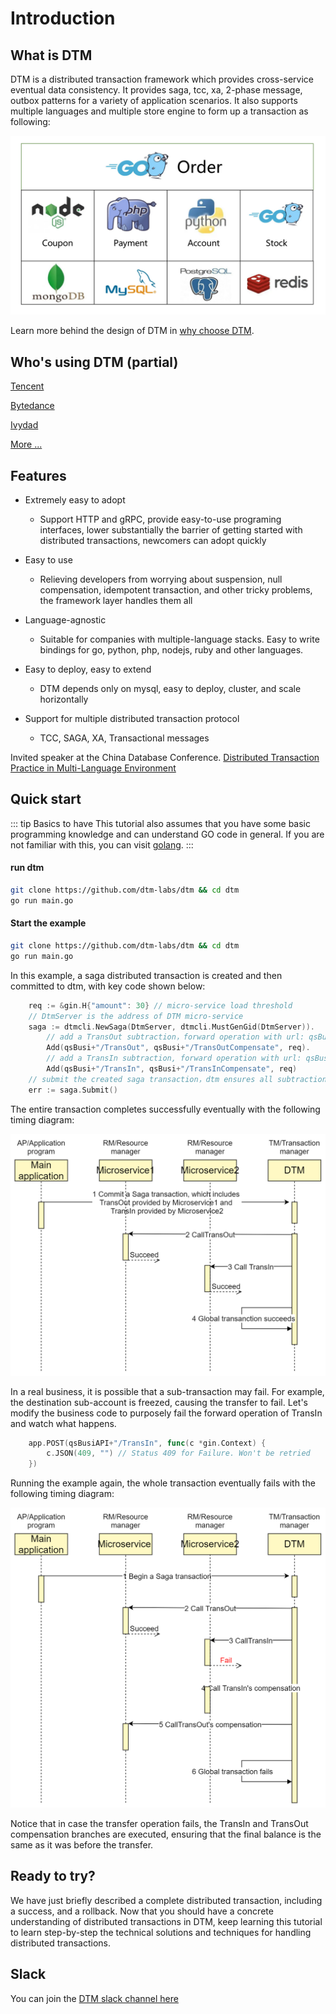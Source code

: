 # Introduction

## What is DTM

DTM is a distributed transaction framework which provides cross-service eventual data consistency. It provides saga, tcc, xa, 2-phase message, outbox patterns for a variety of application scenarios. It also supports multiple languages and multiple store engine to form up a transaction as following:

![function](../imgs/function.png)

Learn more behind the design of DTM in [why choose DTM](./why).

## Who's using DTM (partial)

[Tencent](https://www.tencent.com/)

[Bytedance](https://www.bytedance.com/)

[Ivydad](https://ivydad.com)

[More ...](../other/using)

## Features

* Extremely easy to adopt
  - Support HTTP and gRPC, provide easy-to-use programing interfaces, lower substantially the barrier of getting started with distributed transactions, newcomers can adopt quickly

* Easy to use
  - Relieving developers from worrying about suspension, null compensation, idempotent transaction, and other tricky problems, the framework layer handles them all

* Language-agnostic
  - Suitable for companies with multiple-language stacks.
    Easy to write bindings for go, python, php, nodejs, ruby and other languages.

* Easy to deploy, easy to extend
  - DTM depends only on mysql, easy to deploy, cluster, and scale horizontally

* Support for multiple distributed transaction protocol
  - TCC, SAGA, XA, Transactional messages

Invited speaker at the China Database Conference. [Distributed Transaction Practice in Multi-Language Environment](http://dtcc.it168.com/yicheng.html#b9)

## Quick start

::: tip Basics to have
This tutorial also assumes that you have some basic programming knowledge and can understand GO code in general. If you are not familiar with this, you can visit [golang](https://golang.google.cn/).
:::

#### run dtm

``` bash
git clone https://github.com/dtm-labs/dtm && cd dtm
go run main.go
```

#### Start the example

``` bash
git clone https://github.com/dtm-labs/dtm && cd dtm
go run main.go
```

In this example, a saga distributed transaction is created and then committed to dtm, with key code shown below:

``` go
	req := &gin.H{"amount": 30} // micro-service load threshold
	// DtmServer is the address of DTM micro-service
	saga := dtmcli.NewSaga(DtmServer, dtmcli.MustGenGid(DtmServer)).
		// add a TransOut subtraction，forward operation with url: qsBusi+"/TransOut", reverse compensation operation with url: qsBusi+"/TransOutCompensate"
		Add(qsBusi+"/TransOut", qsBusi+"/TransOutCompensate", req).
		// add a TransIn subtraction, forward operation with url: qsBusi+"/TransIn", reverse compensation operation with url: qsBusi+"/TransInCompensate"
		Add(qsBusi+"/TransIn", qsBusi+"/TransInCompensate", req)
	// submit the created saga transaction，dtm ensures all subtractions either complete or get revoked
	err := saga.Submit()
```

The entire transaction completes successfully eventually with the following timing diagram:

![saga_normal](../imgs/saga_normal.jpg)

In a real business, it is possible that a sub-transaction may fail.
For example, the destination sub-account is freezed, causing the transfer to fail.
Let's modify the business code to purposely fail the forward operation of TransIn and watch what happens.

``` go
	app.POST(qsBusiAPI+"/TransIn", func(c *gin.Context) {
		c.JSON(409, "") // Status 409 for Failure. Won't be retried
	})

```

Running the example again, the whole transaction eventually fails with the following timing diagram:

![saga_rollback](../imgs/saga_rollback.jpg)

Notice that in case the transfer operation fails, the TransIn and TransOut compensation branches are executed, ensuring that the final balance is the same as it was before the transfer.

## Ready to try?

We have just briefly described a complete distributed transaction, including a success, and a rollback.
Now that you should have a concrete understanding of distributed transactions in DTM, keep learning this tutorial to learn step-by-step the technical solutions and techniques for handling distributed transactions.

## Slack
You can join the [DTM slack channel here](https://join.slack.com/t/dtm-w6k9662/shared_invite/zt-vkrph4k1-eFqEFnMkbmlXqfUo5GWHWw)
